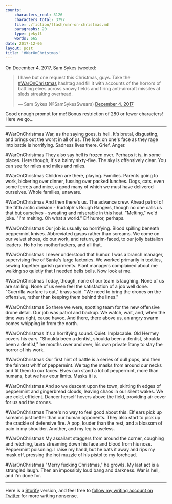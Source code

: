 ```yaml
---
counts:
    characters_real: 3126
    characters_total: 3797
    file: ./fiction/flash/war-on-christmas.md
    paragraphs: 20
    type: jekyll
    words: 665
date: 2017-12-05
layout: post
title: '#WarOnChristmas'
---
```


On December 4, 2017, Sam Sykes tweeted:

<blockquote class="twitter-tweet" data-lang="en"><p lang="en" dir="ltr">I have but one request this Christmas, guys. Take the <a href="https://twitter.com/hashtag/WarOnChristmas?src=hash&amp;ref_src=twsrc%5Etfw">#WarOnChristmas</a> hashtag and fill it with accounts of the horrors of battling elves across snowy fields and firing anti-aircraft missiles at sleds streaking overhead.</p>&mdash; Sam Sykes (@SamSykesSwears) <a href="https://twitter.com/SamSykesSwears/status/937832838694440960?ref_src=twsrc%5Etfw">December 4, 2017</a></blockquote>
<script async src="https://platform.twitter.com/widgets.js" charset="utf-8"></script>

Good enough prompt for me! Bonus restriction of 280 or fewer characters! Here we go...

-----

\#WarOnChristmas War, as the saying goes, is hell. It's brutal, disgusting, and brings out the worst in all of us. The look on one's face as they rage into battle is horrifying. Sadness lives there. Grief. Anger.

\#WarOnChristmas They also say hell is frozen over. Perhaps it is, in some places. Here though, it's a balmy sixty-five. The sky is offensively clear. You can see for miles and miles and miles.

\#WarOnChristmas Children are there, playing. Families. Parents going to work, bickering over dinner, fussing over packed lunches. Dogs, cats, even some ferrets and mice, a good many of which we must have delivered ourselves. Whole families, unaware.

\#WarOnChristmas And then there's us. The advance crew. Ahead patrol of the fifth arctic division - Rudolph's Rough Rangers, though no one calls us that but ourselves - sweating and miserable in this heat. "Melting," we'd joke. "I'm melting. Oh what a world." Elf humor, perhaps.

\#WarOnChristmas Our job is usually so horrifying. Blood spilling beneath peppermint knives. Abbreviated gasps rather than screams. We come on our velvet shoes, do our work, and return, grim-faced, to our jolly battalion leaders. Ho ho ho motherfuckers, and all that.

\#WarOnChristmas I never understood that humor. I was a branch manager, supervising five of Santa's large factories. We worked primarily in textiles, sewing together garish garments. Plant managers complained about me walking so quietly that I needed bells bells. Now look at me.

\#WarOnChristmas Today, though, none of our team is laughing. None of us are smiling. None of us even feel the satisfaction of a job well done. "Guerrilla warfare is out," brass said. "We need to bring the drones on the offensive, rather than keeping them behind the lines."

\#WarOnChristmas So there we were, spotting team for the new offensive drone detail. Our job was patrol and backup. We watch, wait, and, when the time was right, cause havoc. And there, there above us, an angry swarm comes whipping in from the north.

\#WarOnChristmas It's a horrifying sound. Quiet. Implacable. Old Hermey covers his ears. "Shoulda been a dentist, shoulda been a dentist, shoulda been a dentist," he mouths over and over, his own private litany to stay the horror of his work.

\#WarOnChristmas Our first hint of battle is a series of dull pops, and then the faintest whiff of peppermint. We tug the masks from around our necks and fit them to our faces. Elves can stand a lot of peppermint, more than humans, but we hav eour limits. Masks it is.

\#WarOnChristmas And so we descent upon the town, skirting th edges of peppermint and gingerbread clouds, leaving chaos in our silent wakes. We are cold, efficient. Dancer herself hovers above the field, providing air cover for us and the drones.

\#WarOnChristmas There's no way to feel good about this. Elf ears pick up screams just better than our human opponents. They also start to pick up the crackle of defensive fire. A pop, louder than the rest, and a blossom of pain in my shoulder. Another, and my leg is useless.

\#WarOnChristmas  My assailant staggers from around the corner, coughing and retching, tears streaming down his face and blood from his nose. Peppermint poisoning. I raise my hand, but he bats it away and rips my mask off, pressing the hot muzzle of his pistol to my forehead.

\#WarOnChristmas "Merry fucking Christmas," he growls. My last act is a strangled laugh. Then an impossibly loud bang and darkness. War is hell, and I'm done for.

----

Here is a [Storify](https://storify.com/drab_makyo/war-on-christmas) version, and feel free to [follow my writing account on Twitter](https://twitter.com/makyo_writes) for more writing nonsense.

